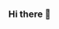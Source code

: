 ### Hi there 👋

<!--
**Jeffersonl22/Jeffersonl22** is a ✨ _special_ ✨ repository because its `README.md` (this file) appears on your GitHub profile.

### About Me 🚀

<hr />
I'm Jefferson, I love how we can use tecnology to solve our daily problens!
<hr />


💬 

Here are some ideas to get you started:

- 🔭 I’m currently working on ...
- 🌱 I’m currently learning ...
- 👯 I’m looking to collaborate on ...
- 🤔 I’m looking for help with ...
- 💬 Ask me about ...
- 📫 How to reach me: ...
- 😄 Pronouns: ...
- ⚡ Fun fact: ...
-->
